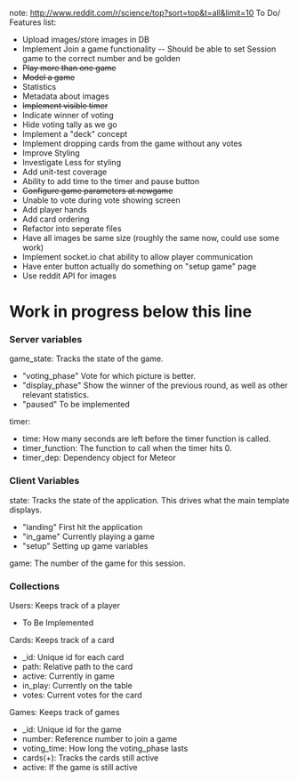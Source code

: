 note: http://www.reddit.com/r/science/top?sort=top&t=all&limit=10
To Do/ Features list:
 * Upload images/store images in DB
 * Implement Join a game functionality -- Should be able to set Session game to the correct number and be golden
 * ~~Play more than one game~~
 * ~~Model a game~~
 * Statistics
 * Metadata about images
 * ~~Implement visible timer~~
 * Indicate winner of voting
 * Hide voting tally as we go
 * Implement a "deck" concept
 * Implement dropping cards from the game without any votes
 * Improve Styling
 * Investigate Less for styling
 * Add unit-test coverage
 * Ability to add time to the timer and pause button
 * ~~Configure game parameters at newgame~~
 * Unable to vote during vote showing screen
 * Add player hands
 * Add card ordering
 * Refactor into seperate files
 * Have all images be same size (roughly the same now, could use some work)
 * Implement socket.io chat ability to allow player communication
 * Have enter button actually do something on "setup game" page
 * Use reddit API for images

Work in progress below this line
===========================================================
### Server variables
game_state: Tracks the state of the game.
 * "voting_phase" Vote for which picture is better.
 * "display_phase" Show the winner of the previous round, as well as other relevant statistics.
 * "paused" To be implemented

timer:
  * time: How many seconds are left before the timer function is called.
  * timer_function: The function to call when the timer hits 0.
  * timer_dep: Dependency object for Meteor


### Client Variables
state: Tracks the state of the application.  This drives what the main template displays.
 * "landing" First hit the application
 * "in_game" Currently playing a game
 * "setup" Setting up game variables

game: The number of the game for this session.

### Collections
Users: Keeps track of a player
 * To Be Implemented

Cards: Keeps track of a card
 * _id: Unique id for each card
 * path: Relative path to the card
 * active: Currently in game
 * in_play: Currently on the table
 * votes: Current votes for the card

Games: Keeps track of games
 * _id: Unique id for the game
 * number: Reference number to join a game
 * voting_time: How long the voting_phase lasts
 * cards(+): Tracks the cards still active
 * active: If the game is still active
